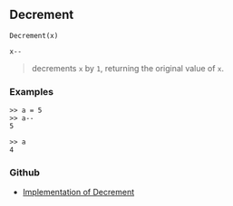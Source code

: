 ## Decrement

``` 
Decrement(x)

x--
``` 

> decrements `x` by `1`, returning the original value of `x`. 

### Examples
```   
>> a = 5   
>> a--   
5    
 
>> a    
4   
``` 
    

### Github

* [Implementation of Decrement](https://github.com/axkr/symja_android_library/blob/master/symja_android_library/matheclipse-core/src/main/java/org/matheclipse/core/builtin/Arithmetic.java#L1272) 

